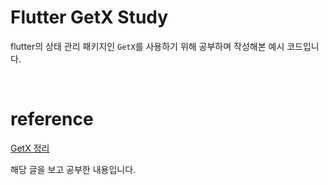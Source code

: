 # Flutter GetX Study
flutter의 상태 관리 패키지인 `GetX`를 사용하기 위해
공부하며 작성해본 예시 코드입니다.

<br>

# reference
[GetX 정리](https://terry1213.github.io/flutter/flutter-getx/#pubspecyaml---)

해당 글을 보고 공부한 내용입니다.
